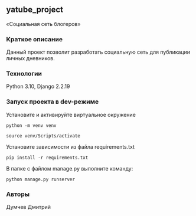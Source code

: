 ## yatube_project
«Социальная сеть блогеров»

### Краткое описание
Данный проект позволит разработать социальную сеть для публикации личных дневников.

### Технологии
Python 3.10, Django 2.2.19

### Запуск проекта в dev-режиме
Установите и активируйте виртуальное окружение
```
python -m venv venv
```
```
source venv/Scripts/activate
```

Установите зависимости из файла requirements.txt
```
pip install -r requirements.txt
```

В папке с файлом manage.py выполните команду:
```
python manage.py runserver
```

### Авторы
Думчев Дмитрий

